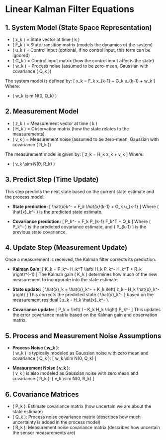 # Linear Kalman Filter Equations

## 1. System Model (State Space Representation)

- \( x_k \) = State vector at time \( k \)
- \( F_k \) = State transition matrix (models the dynamics of the system)
- \( u_k \) = Control input (optional, if no control input, this term can be ignored)
- \( G_k \) = Control input matrix (how the control input affects the state)
- \( w_k \) = Process noise (assumed to be zero-mean, Gaussian with covariance \( Q_k \))

The system model is defined by:
\[
x_k = F_k x_{k-1} + G_k u_{k-1} + w_k
\]
Where:
- \( w_k \sim N(0, Q_k) \)

## 2. Measurement Model

- \( z_k \) = Measurement vector at time \( k \)
- \( H_k \) = Observation matrix (how the state relates to the measurements)
- \( v_k \) = Measurement noise (assumed to be zero-mean, Gaussian with covariance \( R_k \))

The measurement model is given by:
\[
z_k = H_k x_k + v_k
\]
Where:
- \( v_k \sim N(0, R_k) \)

## 3. Predict Step (Time Update)

This step predicts the next state based on the current state estimate and the process model:

- **State prediction:**
  \[
  \hat{x}_k^- = F_k \hat{x}_{k-1} + G_k u_{k-1}
  \]
  Where \( \hat{x}_k^- \) is the predicted state estimate.

- **Covariance prediction:**
  \[
  P_k^- = F_k P_{k-1} F_k^T + Q_k
  \]
  Where \( P_k^- \) is the predicted covariance estimate, and \( P_{k-1} \) is the previous state covariance.

## 4. Update Step (Measurement Update)

Once a measurement is received, the Kalman filter corrects its prediction:

- **Kalman Gain:**
  \[
  K_k = P_k^- H_k^T \left( H_k P_k^- H_k^T + R_k \right)^{-1}
  \]
  The Kalman gain \( K_k \) determines how much of the new measurement to incorporate into the state estimate.

- **State update:**
  \[
  \hat{x}_k = \hat{x}_k^- + K_k \left( z_k - H_k \hat{x}_k^- \right)
  \]
  This corrects the predicted state \( \hat{x}_k^- \) based on the measurement residual \( z_k - H_k \hat{x}_k^- \).

- **Covariance update:**
  \[
  P_k = \left( I - K_k H_k \right) P_k^-
  \]
  This updates the error covariance matrix based on the Kalman gain and observation matrix.

## 5. Process and Measurement Noise Assumptions

- **Process Noise \( w_k \)**:  
  \( w_k \) is typically modeled as Gaussian noise with zero mean and covariance \( Q_k \):
  \[
  w_k \sim N(0, Q_k)
  \]

- **Measurement Noise \( v_k \)**:  
  \( v_k \) is also modeled as Gaussian noise with zero mean and covariance \( R_k \):
  \[
  v_k \sim N(0, R_k)
  \]

## 6. Covariance Matrices
- \( P_k \): Estimate covariance matrix (how uncertain we are about the state estimate)
- \( Q_k \): Process noise covariance matrix (describes how much uncertainty is added in the process model)
- \( R_k \): Measurement noise covariance matrix (describes how uncertain the sensor measurements are)
